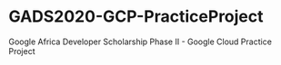 # GADS2020-GCP-PracticeProject
Google Africa Developer Scholarship Phase II - Google Cloud Practice Project
